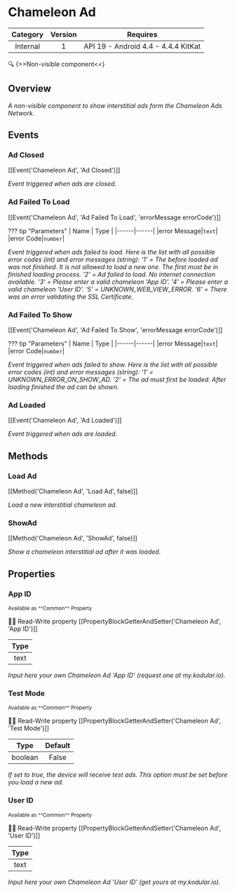 # Chameleon Ad

| Category | Version | Requires |
|:--------:|:-------:|:--------:|
|Internal|1|API 19 - Android 4.4 - 4.4.4 KitKat|

:mag: {>>Non-visible component<<}

## Overview

_A non-visible component to show interstitial ads form the Chameleon Ads Network._

## Events

### Ad Closed

[[Event('Chameleon Ad', 'Ad Closed')]]

_Event triggered when ads are closed._

### Ad Failed To Load

[[Event('Chameleon Ad', 'Ad Failed To Load', 'errorMessage errorCode')]]

??? tip "Parameters"
    | Name | Type |
    |------|------|
    |error Message|`text`|
    |error Code|`number`|


_Event triggered when ads failed to load. Here is the list with all possible error codes (int) and error messages (string): '1' = The before loaded ad was not finished. It is not allowed to load a new one. The first must be in finished loading process. '2' = Ad failed to load. No internet connection available. '3' = Please enter a valid chameleon 'App ID'. '4' = Please enter a valid chameleon 'User ID'. '5' = UNKNOWN_WEB_VIEW_ERROR. '6' = There was an error validating the SSL Certificate._

### Ad Failed To Show

[[Event('Chameleon Ad', 'Ad Failed To Show', 'errorMessage errorCode')]]

??? tip "Parameters"
    | Name | Type |
    |------|------|
    |error Message|`text`|
    |error Code|`number`|


_Event triggered when ads failed to show. Here is the list with all possible error codes (int) and error messages (string): '1' = UNKNOWN_ERROR_ON_SHOW_AD. '2' = The ad must first be loaded. After loading finished the ad can be shown._

### Ad Loaded

[[Event('Chameleon Ad', 'Ad Loaded')]]

_Event triggered when ads are loaded._

## Methods

### Load Ad

[[Method('Chameleon Ad', 'Load Ad', false)]]

_Load a new interstitial chameleon ad._

### ShowAd

[[Method('Chameleon Ad', 'ShowAd', false)]]

_Show a chameleon interstitial ad after it was loaded._

## Properties

### App ID

<small>Available as ^^Common^^ Property</small>

:eyes::pencil: Read-Write property
[[PropertyBlockGetterAndSetter('Chameleon Ad', 'App ID')]]

| Type |
|:----:|
|text|

_Input here your own Chameleon Ad 'App ID' (request one at my.kodular.io)._

### Test Mode

<small>Available as ^^Common^^ Property</small>

:eyes::pencil: Read-Write property
[[PropertyBlockGetterAndSetter('Chameleon Ad', 'Test Mode')]]

| Type | Default |
|:----:|:-------:|
|boolean|False|

_If set to true, the device will receive test ads. This option must be set before you load a new ad._

### User ID

<small>Available as ^^Common^^ Property</small>

:eyes::pencil: Read-Write property
[[PropertyBlockGetterAndSetter('Chameleon Ad', 'User ID')]]

| Type |
|:----:|
|text|

_Input here your own Chameleon Ad 'User ID' (get yours at my.kodular.io)._